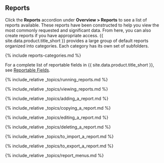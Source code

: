 ## Reports

Click the **Reports** accordion under **Overview > Reports** to see a
list of reports available. These reports have been constructed to help
you view the most commonly requested and significant data. From here,
you can also create reports if you have appropriate access.
{{ site.data.product.title_short }} provides a large group of default reports organized into
categories. Each category has its own set of subfolders.

{% include reports-categories.md %}

For a complete list of reportable fields in {{ site.data.product.title_short }}, see
[Reportable Fields](../monitoring_alerts_and_reporting/index.html#reportable-fields-in-manageiq).

{% include_relative _topics/running_reports.md %}

{% include_relative _topics/viewing_reports.md %}

{% include_relative _topics/adding_a_report.md %}

{% include_relative _topics/copying_a_report.md %}

{% include_relative _topics/editing_a_report.md %}

{% include_relative _topics/deleting_a_report.md %}

{% include_relative _topics/to_import_a_report.md %}

{% include_relative _topics/to_export_a_report.md %}

{% include_relative _topics/report_menus.md %}
